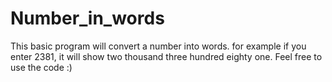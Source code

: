 # Number_in_words
This basic program will convert a number into words. for example if you enter 2381, it will show two thousand three hundred eighty one. 
Feel free to use the code :)
